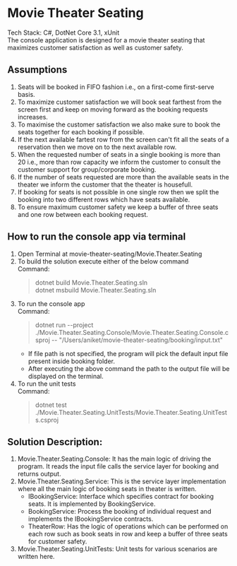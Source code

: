 # Movie Theater Seating

Tech Stack: C#, DotNet Core 3.1, xUnit\
The console application is designed for a movie theater seating that maximizes customer satisfaction as well as customer safety.

## Assumptions

1. Seats will be booked in FIFO fashion i.e., on a first-come first-serve basis.
2. To maximize customer satisfaction we will book seat farthest from the screen first and keep on moving forward as the booking requests increases.
3. To maximise the customer satisfaction we also make sure to book the seats together for each booking if possible.
4. If the next available fartest row from the screen can't fit all the seats of a reservation then we move on to the next available row.
5. When the requested number of seats in a single booking is more than 20 i.e., more than row capacity we inform the customer to consult the customer support for group/corporate booking.
6. If the number of seats requested are more than the available seats in the theater we inform the customer that the theater is housefull.
7. If booking for seats is not possible in one single row then we split the booking into two different rows which have seats available.
8. To ensure maximum customer safety we keep a buffer of three seats and one row between each booking request.

## How to run the console app via terminal

1. Open Terminal at movie-theater-seating/Movie.Theater.Seating
2. To build the solution execute either of the below command\
    Command:
    > dotnet build Movie.Theater.Seating.sln  
    > dotnet msbuild Movie.Theater.Seating.sln
3. To run the console app\
    Command:
    > dotnet run --project ./Movie.Theater.Seating.Console/Movie.Theater.Seating.Console.csproj -- "/Users/aniket/movie-theater-seating/booking/input.txt"  
    + If file path is not specified, the program will pick the default input file present inside booking folder.  
    + After executing the above command the path to the output file will be displayed on the terminal.  
4. To run the unit tests\
    Command:
    > dotnet test ./Movie.Theater.Seating.UnitTests/Movie.Theater.Seating.UnitTests.csproj

## Solution Description:

1. Movie.Theater.Seating.Console: It has the main logic of driving the program. It reads the input file calls the service layer for booking and returns output.
2. Movie.Theater.Seating.Service: This is the service layer implementation where all the main logic of booking seats in theater is written.
    - IBookingService: Interface which specifies contract for booking seats. It is implemented by BookingService.
    - BookingService: Process the booking of individual request and implements the IBookingService contracts.
    - TheaterRow: Has the logic of operations which can be performed on each row such as book seats in row and keep a buffer of three seats for customer safety.
3. Movie.Theater.Seating.UnitTests: Unit tests for various scenarios are written here.